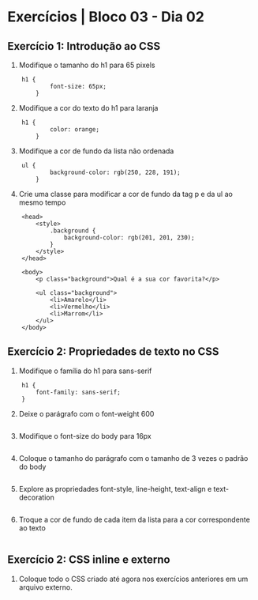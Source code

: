# Exercícios | Bloco 03 - Dia 02

## Exercício 1: Introdução ao CSS

1. Modifique o tamanho do h1 para 65 pixels
```
    h1 {    
            font-size: 65px;
        }
```

2. Modifique a cor do texto do h1 para laranja
```
    h1 {    
            color: orange;
        }
```

3. Modifique a cor de fundo da lista não ordenada
```
    ul {
            background-color: rgb(250, 228, 191);
        }
```

4. Crie uma classe para modificar a cor de fundo da tag p e da ul ao mesmo tempo
```
    <head>
        <style>
            .background {
                background-color: rgb(201, 201, 230);
            }
        </style>
    </head>

    <body>
        <p class="background">Qual é a sua cor favorita?</p>

        <ul class="background">
            <li>Amarelo</li>
            <li>Vermelho</li>
            <li>Marrom</li>
        </ul>
    </body>

```

## Exercício 2: Propriedades de texto no CSS

1. Modifique o família do h1 para sans-serif
```
    h1 {
        font-family: sans-serif;
    }
```

2. Deixe o parágrafo com o font-weight 600
```

```

3. Modifique o font-size do body para 16px
```

```

4. Coloque o tamanho do parágrafo com o tamanho de 3 vezes o padrão do body
```

```

5. Explore as propriedades font-style, line-height, text-align e text-decoration
```

```

6. Troque a cor de fundo de cada item da lista para a cor correspondente ao texto
```

```

## Exercício 2: CSS inline e externo

1. Coloque todo o CSS criado até agora nos exercícios anteriores em um arquivo externo.
```

```
